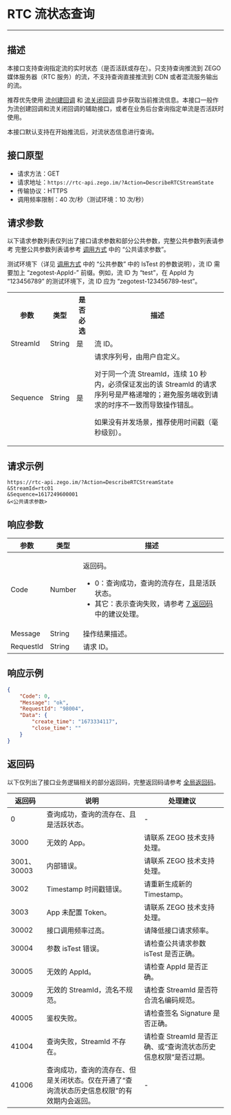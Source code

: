 # RTC 流状态查询

---

## 描述

本接口支持查询指定流的实时状态（是否活跃或存在）。只支持查询推流到 ZEGO 媒体服务器（RTC 服务）的流，不支持查询直接推流到 CDN 或者混流服务输出的流。

推荐优先使用 [流创建回调](https://doc-zh.zego.im/article/19676) 和 [流关闭回调](https://doc-zh.zego.im/article/19678) 异步获取当前推流信息。本接口一般作为流创建回调和流关闭回调的辅助接口，或者在业务后台查询指定单流是否活跃时使用。

<Note title="说明">


本接口默认支持在开始推流后，对流状态信息进行查询。

</Note>



## 接口原型

- 请求方法：GET
- 请求地址：`https://rtc-api.zego.im/?Action=DescribeRTCStreamState`
- 传输协议：HTTPS
- 调用频率限制：40 次/秒（测试环境：10 次/秒）

## 请求参数

以下请求参数列表仅列出了接口请求参数和部分公共参数，完整公共参数列表请参考 完整公共参数列表请参考 [调用方式](/live-streaming-server/api-reference/accessing-server-apis#公共请求参数) 中的 “公共请求参数”。

<Note title="说明">

测试环境下（详见 <a target="_blank" href="/live-streaming-server/api-reference/accessing-server-apis#公共请求参数">调用方式</a> 中的 “公共参数” 中的 IsTest 的参数说明），流 ID 需要加上 “zegotest-AppId-” 前缀。例如，流 ID 为 “test”，在 AppId 为 “123456789” 的测试环境下，流 ID 应为 “zegotest-123456789-test”。

</Note>



<table>
  
<tbody><tr>
<th>参数</th>
<th>类型</th>
<th>是否必选</th>
<th>描述</th>
</tr>
<tr>
<td>StreamId</td>
<td>String</td>
<td>是</td>
<td>流 ID。</td>
</tr>
<tr>
<td>Sequence</td>
<td>String</td>
<td>是</td>
<td>
请求序列号，由用户自定义。

<Warning title="注意">
<p>对于同一个流 Streamld，连续 10 秒内，必须保证发出的该 Streamld 的请求序列号是严格递增的；避免服务端收到请求的时序不一致而导致操作错乱。</p>
</Warning>

如果没有并发场景，推荐使用时间戳（毫秒级别）。
</td>
</tr>
</tbody></table>


## 请求示例

```
https://rtc-api.zego.im/?Action=DescribeRTCStreamState
&StreamId=rtc01
&Sequence=1617249600001
&<公共请求参数>
```

## 响应参数


| 参数 | 类型 | 描述 |
|---|---|---|
| Code | Number | <p>返回码。</p><ul><li>0：查询成功，查询的流存在，且是活跃状态。</li><li>其它：表示查询失败，请参考 <a href="https://doc-zh.zego.im/article/21389#7">7 返回码</a> 中的建议处理。</li></ul> |
| Message | String | 操作结果描述。 |
| RequestId | String | 请求 ID。 |



## 响应示例

```json
{
    "Code": 0,
    "Message": "ok",
    "RequestId": "98004",
    "Data": {
        "create_time": "1673334117",
        "close_time": ""
    }
}
```

## 返回码

以下仅列出了接口业务逻辑相关的部分返回码，完整返回码请参考 [全局返回码](https://doc-zh.zego.im/)。

|返回码|说明|处理建议|
|-----|------|-----|
| 0 | 查询成功，查询的流存在、且是活跃状态。 | -|
| 3000 | 无效的 App。 | 请联系 ZEGO 技术支持处理。|
| 3001、30003 | 内部错误。 | 请联系 ZEGO 技术支持处理。|
| 3002 | Timestamp 时间戳错误。 | 请重新生成新的 Timestamp。|
| 3003 | App 未配置 Token。 | 请联系 ZEGO 技术支持处理。|
| 30002 | 接口调用频率过高。| 请降低接口请求频率。|
| 30004 | 参数 isTest 错误。| 请检查公共请求参数 isTest 是否正确。|
| 30005 | 无效的 AppId。 | 请检查 AppId 是否正确。|
| 30009 | 无效的 StreamId，流名不规范。 | 请检查 StreamId 是否符合流名编码规范。|
| 40005 | 鉴权失败。 | 请检查签名 Signature 是否正确。|
| 41004 | 查询失败，StreamId 不存在。 | 请检查 StreamId 是否正确、或“查询流状态历史信息权限”是否过期。|
| 41006 | 查询成功，查询的流存在、但是关闭状态。仅在开通了“查询流状态历史信息权限”的有效期内会返回。 | - |
